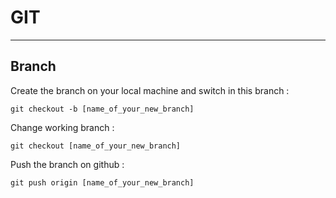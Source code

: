 # GIT
***

## Branch


Create the branch on your local machine and switch in this branch :
```
git checkout -b [name_of_your_new_branch]
```

Change working branch :
```
git checkout [name_of_your_new_branch]
```

Push the branch on github :
```
git push origin [name_of_your_new_branch]
```

